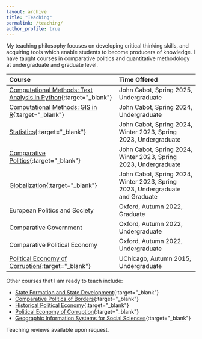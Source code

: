 ```yaml
---
layout: archive
title: "Teaching"
permalink: /teaching/
author_profile: true
---
```


<!-- Google tag (gtag.js) -->
<script async src="https://www.googletagmanager.com/gtag/js?id=G-7DSN63Y1JH"></script>
<script>
  window.dataLayer = window.dataLayer || [];
  function gtag(){dataLayer.push(arguments);}
  gtag('js', new Date());

  gtag('config', 'G-7DSN63Y1JH');
</script>

My teaching philosophy focuses on developing critical thinking skills, and acquiring tools which enable students to become producers of knowledge. I have taught courses in comparative politics and quantitative methodology at undergraduate and graduate level.


| Course |   Time Offered           |
|:-------|:-------------------------|
| [Computational Methods: Text Analysis in Python](/files/teaching/text_analysis/text_analysis_syllabus.html){:target="_blank"} | John Cabot, Spring 2025, Undergraduate |
| [Computational Methods: GIS in R](/files/teaching/big_data/big_data_syllabus.html){:target="_blank"} | John Cabot, Spring 2024, Undergraduate |
| [Statistics](/files/teaching/stats/stats_syllabus.html){:target="_blank"} | John Cabot, Spring 2024, Winter 2023, Spring 2023, Undergraduate |
| [Comparative Politics](/files/teaching/comp_pol/comp_pol_syllabus.html){:target="_blank"} | John Cabot, Spring 2024, Winter 2023, Spring 2023, Undergraduate |
| [Globalization](/files/teaching/cpe/pol_econ_syllabus.html){:target="_blank"} | John Cabot, Spring 2024, Winter 2023, Spring 2023, Undergraduate and Graduate |
| European Politics and Society | Oxford, Autumn 2022, Graduate |
| Comparative Government | Oxford, Autumn 2022, Undergraduate |
| Comparative Political Economy | Oxford, Autumn 2022, Undergraduate |
| [Political Economy of Corruption](https://www.dropbox.com/scl/fi/0iumj48qmmswozumefbr2/bpsyllabus.pdf?rlkey=lm9qsgibk9f1sdsrf50mola01&dl=0){:target="_blank"} | UChicago, Autumn 2015, Undergraduate |


Other courses that I am ready to teach include:

- [State Formation and State Development](/files/teaching/state_capacity_dev/state_syllabus.html){:target="_blank"}
- [Comparative Politics of Borders](/files/teaching/borders/borders_syllabus.html){:target="_blank"}
- [Historical Political Economy](https://www.dropbox.com/s/d8llj89ijo4dwb8/his-pol-syllabus_2022.pdf?dl=0){:target="_blank"}
- [Political Economy of Corruption](https://bgpopescu.files.wordpress.com/2016/10/bpsyllabus.pdf){:target="_blank"}
- [Geographic Information Systems for Social Sciences](https://www.dropbox.com/s/2s8rzcly3gtdxh5/popescu-gis-syllabus2.pdf?dl=0){:target="_blank"}


Teaching reviews available upon request.

